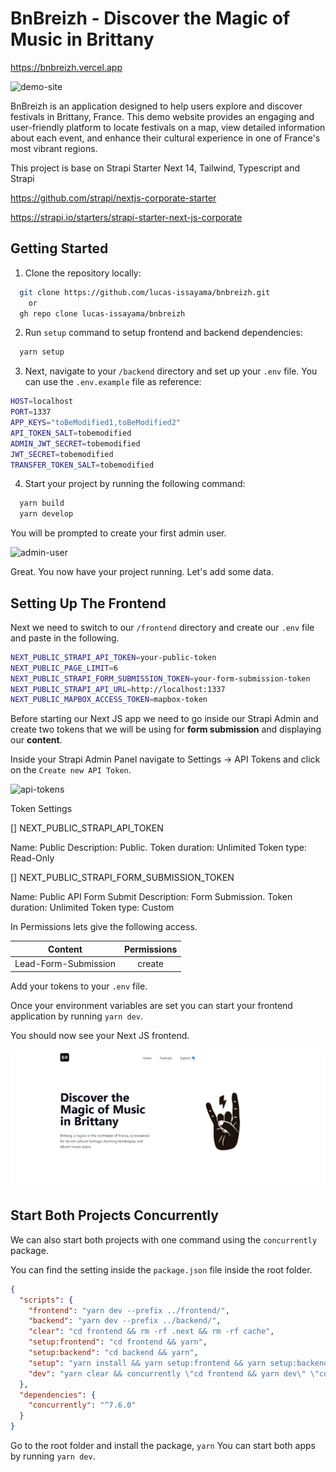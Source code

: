 # BnBreizh - Discover the Magic of Music in Brittany

https://bnbreizh.vercel.app

![demo-site](https://raw.githubusercontent.com/lucas-issayama/bnbreizh/main/demoBnBreizh.gif)

BnBreizh is an application designed to help users explore and discover festivals in Brittany, France. This demo website provides an engaging and user-friendly platform to locate festivals on a map, view detailed information about each event, and enhance their cultural experience in one of France's most vibrant regions.

This project is base on Strapi Starter Next 14, Tailwind, Typescript and Strapi

https://github.com/strapi/nextjs-corporate-starter

https://strapi.io/starters/strapi-starter-next-js-corporate

## Getting Started

1. Clone the repository locally:

```bash
  git clone https://github.com/lucas-issayama/bnbreizh.git
    or
  gh repo clone lucas-issayama/bnbreizh
```

2. Run `setup` command to setup frontend and backend dependencies:

```bash
  yarn setup
```

3. Next, navigate to your `/backend` directory and set up your `.env` file. You can use the `.env.example` file as reference:

```bash
HOST=localhost
PORT=1337
APP_KEYS="toBeModified1,toBeModified2"
API_TOKEN_SALT=tobemodified
ADMIN_JWT_SECRET=tobemodified
JWT_SECRET=tobemodified
TRANSFER_TOKEN_SALT=tobemodified
```

4. Start your project by running the following command:

```bash
  yarn build
  yarn develop
```

You will be prompted to create your first admin user.

![admin-user](https://user-images.githubusercontent.com/6153188/231865420-5f03a90f-b893-4057-9634-9632920a7d97.gif)

Great. You now have your project running. Let's add some data.

## Setting Up The Frontend

Next we need to switch to our `/frontend` directory and create our `.env` file and paste in the following.

```bash
NEXT_PUBLIC_STRAPI_API_TOKEN=your-public-token
NEXT_PUBLIC_PAGE_LIMIT=6
NEXT_PUBLIC_STRAPI_FORM_SUBMISSION_TOKEN=your-form-submission-token
NEXT_PUBLIC_STRAPI_API_URL=http://localhost:1337
NEXT_PUBLIC_MAPBOX_ACCESS_TOKEN=mapbox-token
```

Before starting our Next JS app we need to go inside our Strapi Admin and create two tokens that we will be using for **form submission** and displaying our **content**.

Inside your Strapi Admin Panel navigate to Settings -> API Tokens and click on the `Create new API Token`.

![api-tokens](https://user-images.githubusercontent.com/6153188/231865572-cebc5538-374c-4050-91cd-c303fae25a3d.png)

Token Settings

[] NEXT_PUBLIC_STRAPI_API_TOKEN

Name: Public
Description: Public.
Token duration: Unlimited
Token type: Read-Only

[] NEXT_PUBLIC_STRAPI_FORM_SUBMISSION_TOKEN

Name: Public API Form Submit
Description: Form Submission.
Token duration: Unlimited
Token type: Custom

In Permissions lets give the following access.

| Content              | Permissions |
| -------------------- | :---------: |
| Lead-Form-Submission |   create    |

Add your tokens to your `.env` file.

Once your environment variables are set you can start your frontend application by running `yarn dev`.

You should now see your Next JS frontend.

![frontend](https://raw.githubusercontent.com/lucas-issayama/bnbreizh/main/firstPage.png)

## Start Both Projects Concurrently

We can also start both projects with one command using the `concurrently` package.

You can find the setting inside the `package.json` file inside the root folder.

```json
{
  "scripts": {
    "frontend": "yarn dev --prefix ../frontend/",
    "backend": "yarn dev --prefix ../backend/",
    "clear": "cd frontend && rm -rf .next && rm -rf cache",
    "setup:frontend": "cd frontend && yarn",
    "setup:backend": "cd backend && yarn",
    "setup": "yarn install && yarn setup:frontend && yarn setup:backend",
    "dev": "yarn clear && concurrently \"cd frontend && yarn dev\" \"cd backend && yarn develop\""
  },
  "dependencies": {
    "concurrently": "^7.6.0"
  }
}
```

Go to the root folder and install the package, `yarn`
You can start both apps by running `yarn dev`.
